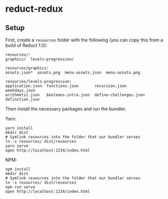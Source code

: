 reduct-redux
============

Setup
-----

First, create a `resources` folder with the following (you can copy this from a build of Reduct 1.0):

```
resources/:
graphics/  levels-progression/

resources/graphics:
assets.json*  assets.png  menu-assets.json  menu-assets.png

resources/levels-progression:
application.json  functions.json       recursion.json          weekdays.json
arithmetic.json   booleans-intro.json  define-challenges.json  definition.json
```

Then install the necessary packages and run the bundler.

Yarn:

```
yarn install
mkdir dist
# Symlink resources into the folder that our bundler serves
ln -s resources/ dist/resources
yarn serve
open http://localhost:1234/index.html
```

NPM:

```
npm install
mkdir dist
# Symlink resources into the folder that our bundler serves
ln -s resources/ dist/resources
npm run serve
open http://localhost:1234/index.html
```
